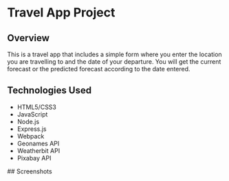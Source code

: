 # Travel App Project

## Overview
This is a travel app that includes a simple form where you enter the location you are travelling to and the date of your departure. You will get the current forecast or the predicted forecast according to the date entered.
## Technologies Used
<ul>
  <li>HTML5/CSS3</li>
  <li>JavaScript</li>
  <li>Node.js</li>
  <li>Express.js</li>
  <li>Webpack</li>
  <li>Geonames API</li>
  <li>Weatherbit API</li>
  <li>Pixabay API</li>
</ul>
## Screenshots



